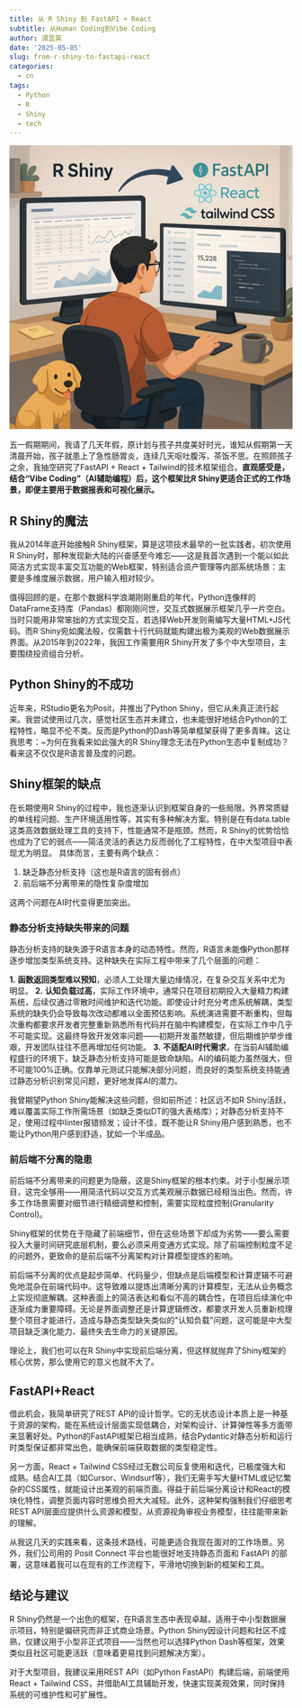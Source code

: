 ```yaml
---
title: 从 R Shiny 到 FastAPI + React
subtitle: 从Human Coding到Vibe Coding
author: 谭显英
date: '2025-05-05'
slug: from-r-shiny-to-fastapi-react
categories:
  - cn
tags:
  - Python
  - R
  - Shiny
  - tech
---
```


![](images/image.png)


五一假期期间，我请了几天年假，原计划与孩子共度美好时光，谁知从假期第一天清晨开始，孩子就患上了急性肠胃炎，连续几天呕吐腹泻，茶饭不思。在照顾孩子之余，我抽空研究了FastAPI + React + Tailwind的技术框架组合。**直观感受是，结合“Vibe Coding”（AI辅助编程）后，这个框架比R Shiny更适合正式的工作场景，即便主要用于数据报表和可视化展示。**

## R Shiny的魔法

我从2014年底开始接触R Shiny框架，算是这项技术最早的一批实践者。初次使用R Shiny时，那种发现新大陆的兴奋感至今难忘——这是我首次遇到一个能以如此简洁方式实现丰富交互功能的Web框架，特别适合资产管理等内部系统场景：主要是多维度展示数据，用户输入相对较少。

值得回顾的是，在那个数据科学浪潮刚刚重启的年代，Python连像样的DataFrame支持库（Pandas）都刚刚问世，交互式数据展示框架几乎一片空白。当时只能用非常笨拙的方式实现交互，若选择Web开发则需编写大量HTML+JS代码。而R Shiny宛如魔法般，仅需数十行代码就能构建出极为美观的Web数据展示界面。从2015年到2022年，我因工作需要用R Shiny开发了多个中大型项目，主要围绕投资组合分析。

## Python Shiny的不成功

近年来，RStudio更名为Posit，并推出了Python Shiny，但它从未真正流行起来。我尝试使用过几次，感觉社区生态并未建立，也未能很好地结合Python的工程特性，略显不伦不类。反而是Python的Dash等简单框架获得了更多青睐。这让我思考：~为何在我看来如此强大的R Shiny理念无法在Python生态中复制成功？看来这不仅仅是R语言普及度的问题。

## Shiny框架的缺点

在长期使用R Shiny的过程中，我也逐渐认识到框架自身的一些局限。外界常质疑的单线程问题、生产环境适用性等，其实有多种解决方案。特别是在有data.table这类高效数据处理工具的支持下，性能通常不是瓶颈。然而，R Shiny的优势恰恰也成为了它的弱点——简洁灵活的表达力反而弱化了工程特性，在中大型项目中表现尤为明显。
具体而言，主要有两个缺点：

1. 缺乏静态分析支持（这也是R语言的固有弱点）
2. 前后端不分离带来的隐性复杂度增加

这两个问题在AI时代变得更加突出。

### 静态分析支持缺失带来的问题

静态分析支持的缺失源于R语言本身的动态特性。然而，R语言未能像Python那样逐步增加类型系统支持。这种缺失在实际工程中带来了几个层面的问题：

**1.** **函数返回类型难以预知**，必须人工处理大量边缘情况，在复杂交互关系中尤为明显。
**2.** **认知负载过高**，实际工作环境中，通常只在项目初期投入大量精力构建系统，后续仅通过零散时间维护和迭代功能。即使设计时充分考虑系统解耦，类型系统的缺失仍会导致每次改动都难以全面预估影响。系统演进需要不断重构，但每次重构都要求开发者完整重新熟悉所有代码并在脑中构建模型，在实际工作中几乎不可能实现。这最终导致开发效率问题——初期开发虽然敏捷，但后期维护举步维艰，开发团队往往不愿再增加任何功能。
**3.** **不适配AI时代需求**，在当前AI辅助编程盛行的环境下，缺乏静态分析支持可能是致命缺陷。AI的编码能力虽然强大，但不可能100%正确。仅靠单元测试只能解决部分问题，而良好的类型系统支持能通过静态分析识别常见问题，更好地发挥AI的潜力。

我曾期望Python Shiny能解决这些问题，但如前所述：社区远不如R Shiny活跃，难以覆盖实际工作所需场景（如缺乏类似DT的强大表格库）；对静态分析支持不足，使用过程中linter报错频发；设计不佳，既不能让R Shiny用户感到熟悉，也不能让Python用户感到舒适，犹如一个半成品。

### 前后端不分离的隐患

前后端不分离带来的问题更为隐蔽，这是Shiny框架的根本约束。对于小型展示项目，这完全够用——用简洁代码以交互方式美观展示数据已经相当出色。然而，许多工作场景需要对细节进行精细调整和控制，需要实现粒度控制(Granularity Control)。

Shiny框架的优势在于隐藏了前端细节，但在这些场景下却成为劣势——要么需要投入大量时间研究底层机制，要么必须采用变通方式实现。除了前端控制粒度不足的问题外，更致命的是前后端不分离架构对计算模型提炼的影响。

前后端不分离的优点是起步简单、代码量少，但缺点是后端模型和计算逻辑不可避免地混杂在前端代码中。这导致难以提炼出清晰分离的计算模型，无法从业务概念上实现彻底解耦。这种表面上的简洁表达和看似不高的耦合性，在项目后续演化中逐渐成为重要障碍。无论是界面调整还是计算逻辑修改，都要求开发人员重新梳理整个项目才能进行，造成与静态类型缺失类似的"认知负载"问题，这可能是中大型项目缺乏演化能力、最终失去生命力的关键原因。

理论上，我们也可以在R Shiny中实现前后端分离，但这样就抛弃了Shiny框架的核心优势，那么使用它的意义也就不大了。

## FastAPI+React

借此机会，我简单研究了REST API的设计哲学。它的无状态设计本质上是一种基于资源的架构，能在系统设计层面实现低耦合，对架构设计、计算弹性等多方面带来显著好处。Python的FastAPI框架已相当成熟，结合Pydantic对静态分析和运行时类型保证都非常出色，能确保前端获取数据的类型稳定性。

另一方面，React + Tailwind CSS经过无数公司反复使用和迭代，已极度强大和成熟。结合AI工具（如Cursor、Windsurf等），我们无需手写大量HTML或记忆繁杂的CSS属性，就能设计出美观的前端页面。得益于前后端分离设计和React的模块化特性，调整页面内容时思维负担大大减轻。此外，这种架构强制我们仔细思考REST API层面应提供什么资源和模型，从资源视角审视业务模型，往往能带来新的理解。

从我这几天的实践来看，这条技术路线，可能更适合我现在面对的工作场景。另外，我们公司用的 Posit Connect 平台也能很好地支持静态页面和 FastAPI 的部署，这意味着我可以在现有的工作流程下，平滑地切换到新的框架和工具。

## 结论与建议

R Shiny仍然是一个出色的框架，在R语言生态中表现卓越，适用于中小型数据展示项目，特别是偏研究而非正式商业场景。Python Shiny因设计问题和社区不成熟，仅建议用于小型非正式项目——当然也可以选择Python Dash等框架，效果类似且社区可能更活跃（意味着更易找到问题解决方案）。

对于大型项目，我建议采用REST API（如Python FastAPI）构建后端，前端使用React + Tailwind CSS，并借助AI工具辅助开发，快速实现美观效果，同时保持系统的可维护性和可扩展性。

